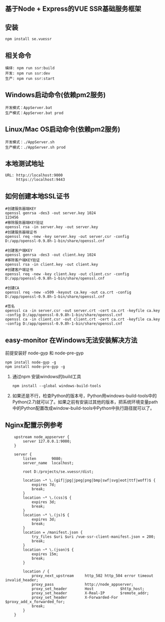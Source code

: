 基于Node + Express的VUE SSR基础服务框架
--

安装
--
```
npm install se.vuessr
```

相关命令
--
```
编绎: npm run ssr:build
开发: npm run ssr:dev
生产: npm run ssr:start
```

Windows启动命令(依赖pm2服务)
--
```
开发模式：AppServer.bat
生产模式：AppServer.bat prod
```

Linux/Mac OS启动命令(依赖pm2服务)
--
```
开发模式：./AppServer.sh
生产模式：./AppServer.sh prod
```

本地测试地址
--
```
URL: http://localhost:9000
     https://localhost:9443
```

如何创建本地SSL证书
--
```
#创建服务器端KEY
openssl genrsa -des3 -out server.key 1024
123456
#移除服务器端KEY验证
openssl rsa -in server.key -out server.key
#创建服务器端证书
openssl req -new -key server.key -out server.csr -config D:/app/openssl-0.9.8h-1-bin/share/openssl.cnf

#创建客户端KEY
openssl genrsa -des3 -out client.key 1024
#移除客户端KEY验证
openssl rsa -in client.key -out client.key
#创建客户端证书
openssl req -new -key client.key -out client.csr -config D:/app/openssl-0.9.8h-1-bin/share/openssl.cnf

#创建CA
openssl req -new -x509 -keyout ca.key -out ca.crt -config D:/app/openssl-0.9.8h-1-bin/share/openssl.cnf

#签名
openssl ca -in server.csr -out server.crt -cert ca.crt -keyfile ca.key -config D:/app/openssl-0.9.8h-1-bin/share/openssl.cnf 
openssl ca -in client.csr -out client.crt -cert ca.crt -keyfile ca.key -config D:/app/openssl-0.9.8h-1-bin/share/openssl.cnf
```

easy-monitor 在Windows无法安装解决方法
--
前提安装好  node-gyp 和 node-pre-gyp
```
npm install node-gyp -g
npm install node-pre-gyp -g
```
1. 通过npm 安装windows的build工具 
   ```
   npm install --global windows-build-tools
   ```
2. 如果还是不行，检查Python的版本号，Python用windows-build-tools中的Python(2.7)就可以了。如果之前有安装过其他的版本，把系统环境变量path中的Python配置改成window-build-tools中Python中执行路径就可以了。


Nginx配置示例参考
--
```
    upstream node_appserver {
        server 127.0.0.1:9000;
    }

    server {
        listen       9080;
        server_name  localhost;

        root D:/projects/se.vuessr/dist;

        location ~* \.(gif|jpg|jpeg|png|bmp|swf|svg|eot|ttf|woff)$ {
            expires 7d;
            break;
        }
        location ~* \.(css)$ {
            expires 3d;
            break;
        }
        location ~* \.(js)$ {
            expires 3d;
            break;
        }
        location = /manifest.json {
            try_files $uri $uri /vue-ssr-client-manifest.json = 200;
            break;
        }
        location ~* \.(json)$ {
            expires 15m;
            break;
        }

        location / {
            proxy_next_upstream     http_502 http_504 error timeout invalid_header;
            proxy_pass              http://node_appserver;
            proxy_set_header        Host            $http_host;  
            proxy_set_header        X-Real-IP       $remote_addr; 
            proxy_set_header        X-Forwarded-For $proxy_add_x_forwarded_for; 
            break;
        }
    }
```
